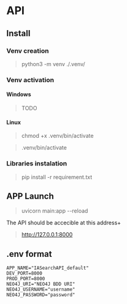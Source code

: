 
# API

## Install

### Venv creation

>  python3 -m venv ./.venv/

### Venv activation

#### Windows

> TODO

#### Linux

> chmod +x .venv/bin/activate

> .venv/bin/activate

### Libraries instalation

> pip install -r requirement.txt

## APP Launch

> uvicorn main:app --reload

The API should be accecible at this address+

>  http://127.0.0.1:8000

## .env format

``` shell
APP_NAME="IASearchAPI_default"
DEV_PORT=8000
PROD_PORT=8000
NEO4J_URI="NEO4J BDD URI"
NEO4J_USERNAME="username"
NEO4J_PASSWORD="password"
```
